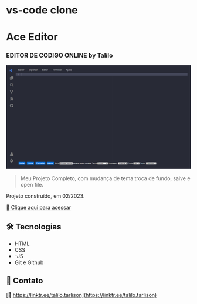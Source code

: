 # vs-code clone

#  Ace Editor
### EDITOR DE CODIGO ONLINE by Talilo
![preview](view.png)

>Meu Projeto Completo, com mudança de tema troca de fundo, salve e open file.

Projeto construído, em 02/2023.

[🔗 Clique aqui para acessar](https://talilotarlison.github.io/vscode/)


## 🛠 Tecnologias

- HTML
- CSS
- -JS
- Git e Github

## 💛 Contato

[🔗 https://linktr.ee/talilo.tarlison](https://linktr.ee/talilo.tarlison)
